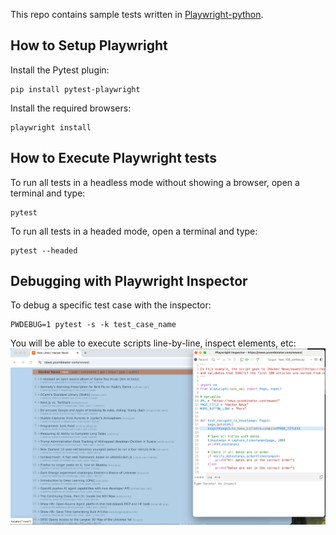 This repo contains sample tests written in [Playwright-python](https://github.com/microsoft/playwright-python).

## How to Setup Playwright

Install the Pytest plugin:
```
pip install pytest-playwright
```

Install the required browsers:
```
playwright install
```

## How to Execute Playwright tests
To run all tests in a headless mode without showing a browser, open a terminal and type:
```
pytest
```

To run all tests in a headed mode, open a terminal and type:
```
pytest --headed
```

## Debugging with Playwright Inspector 
To debug a specific test case with the inspector:
```
PWDEBUG=1 pytest -s -k test_case_name
```
You will be able to execute scripts line-by-line, inspect elements, etc:
![img.png](img.png)